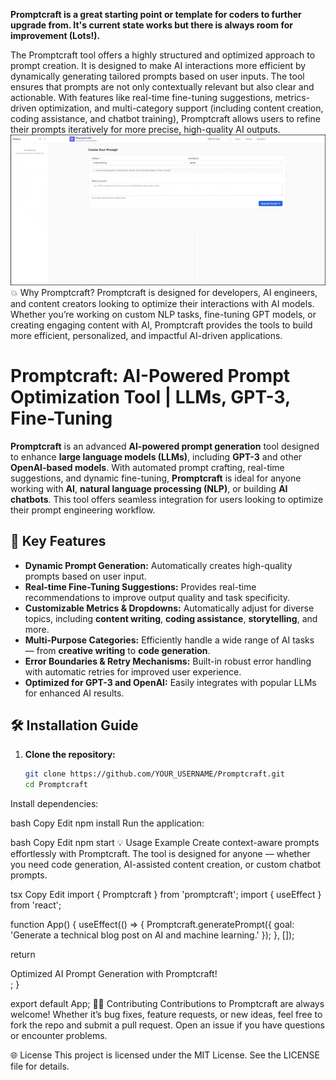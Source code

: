 **Promptcraft is a great starting point or template for coders to further upgrade from. It's current state works but there is always room for improvement (Lots!).**

The Promptcraft tool offers a highly structured and optimized approach to prompt creation. It is designed to make AI interactions more efficient by dynamically generating tailored prompts based on user inputs. The tool ensures that prompts are not only contextually relevant but also clear and actionable. With features like real-time fine-tuning suggestions, metrics-driven optimization, and multi-category support (including content creation, coding assistance, and chatbot training), Promptcraft allows users to refine their prompts iteratively for more precise, high-quality AI outputs.
![Description of GIF](https://raw.githubusercontent.com/OSINT619/AI-Prompt-Craft/refs/heads/main/InShot_20250427_122428493.gif)
💥 Why Promptcraft?
Promptcraft is designed for developers, AI engineers, and content creators looking to optimize their interactions with AI models. Whether you’re working on custom NLP tasks, fine-tuning GPT models, or creating engaging content with AI, Promptcraft provides the tools to build more efficient, personalized, and impactful AI-driven applications.

# Promptcraft: AI-Powered Prompt Optimization Tool | LLMs, GPT-3, Fine-Tuning

**Promptcraft** is an advanced **AI-powered prompt generation** tool designed to enhance **large language models (LLMs)**, including **GPT-3** and other **OpenAI-based models**. With automated prompt crafting, real-time suggestions, and dynamic fine-tuning, **Promptcraft** is ideal for anyone working with **AI**, **natural language processing (NLP)**, or building **AI chatbots**. This tool offers seamless integration for users looking to optimize their prompt engineering workflow.

## 🚀 Key Features
- **Dynamic Prompt Generation:** Automatically creates high-quality prompts based on user input.
- **Real-time Fine-Tuning Suggestions:** Provides real-time recommendations to improve output quality and task specificity.
- **Customizable Metrics & Dropdowns:** Automatically adjust for diverse topics, including **content writing**, **coding assistance**, **storytelling**, and more.
- **Multi-Purpose Categories:** Efficiently handle a wide range of AI tasks — from **creative writing** to **code generation**.
- **Error Boundaries & Retry Mechanisms:** Built-in robust error handling with automatic retries for improved user experience.
- **Optimized for GPT-3 and OpenAI:** Easily integrates with popular LLMs for enhanced AI results.

## 🛠 Installation Guide

1. **Clone the repository:**
   ```bash
   git clone https://github.com/YOUR_USERNAME/Promptcraft.git
   cd Promptcraft
Install dependencies:

bash
Copy
Edit
npm install
Run the application:

bash
Copy
Edit
npm start
💡 Usage Example
Create context-aware prompts effortlessly with Promptcraft. The tool is designed for anyone — whether you need code generation, AI-assisted content creation, or custom chatbot prompts.

tsx
Copy
Edit
import { Promptcraft } from 'promptcraft';
import { useEffect } from 'react';

function App() {
  useEffect(() => {
    Promptcraft.generatePrompt({ goal: 'Generate a technical blog post on AI and machine learning.' });
  }, []);

  return <div>Optimized AI Prompt Generation with Promptcraft!</div>;
}

export default App;
🧑‍💻 Contributing
Contributions to Promptcraft are always welcome! Whether it’s bug fixes, feature requests, or new ideas, feel free to fork the repo and submit a pull request. Open an issue if you have questions or encounter problems.

🌐 License
This project is licensed under the MIT License. See the LICENSE file for details.

